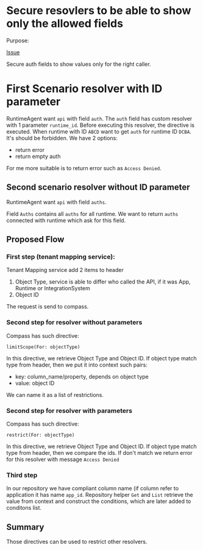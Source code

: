 # Secure resovlers to be able to show only the allowed fields
Purpose:

[Issue](https://github.com/kyma-incubator/compass/issues/306)

Secure auth fields to show values only for the right caller.

# First Scenario resolver with ID parameter
RuntimeAgent want `api` with field `auth`.
The `auth` field has custom resolver with 1 parameter `runtime_id`.
Before executing this resolver, the directive is executed.
When runtime with ID `ABCD` want to get `auth` for runtime ID `DCBA`.
It's should be forbidden.
We have 2 options:
- return error
- return empty auth

For me more suitable is to return error such as `Access Denied`.

## Second scenario resolver without ID parameter
RuntimeAgent want `api` with field `auths`.

Field `Auths` contains all `auths` for all runtime.
We want to return `auths` connected with runtime which ask for this field. 

## Proposed Flow
### First step (tenant mapping service):

Tenant Mapping service add 2 items to header
1. Object Type, service is able to differ who called the API, if it was App, Runtime or IntegrationSystem
2. Object ID

The request is send to compass.

### Second step for resolver without parameters
Compass has such directive:

`limitScope(For: objectType)`

In this directive, we retrieve Object Type and Object ID.
If object type match type from header, then we put it into context such pairs:

- key: column_name/property, depends on object type
- value: object ID

We can name it as a list of restrictions.

### Second step for resolver with parameters
Compass has such directive:

`restrict(For: objectType)`

In this directive, we retrieve Object Type and Object ID.
If object type match type from header, then we compare the ids.
If don't match we return error for this resolver with message `Access Denied`

### Third step
In our repository we have compliant column name (if column refer to application it has name `app_id`. 
Repository helper `Get` and `List` retrieve the value from context and construct the conditions, which are later added to conditons list.

## Summary
Those directives can be used to restrict other resolvers.

